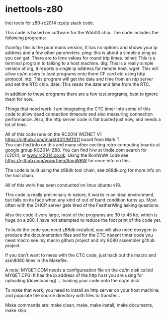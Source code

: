 # inettools-z80
Inet tools for z80-rc2014 tcp/ip stack code.

This code is based on software for the W5500 chip.  The code includes the following programs:

ifconfig:  this is the poor mans version,  It has no options and shows your ip address and a few other parameters.
ping:  this is about a simple a ping as you can get.  There are to time values for round trip times.
telnet:  This is a terminal program to talking to a host machine.
dig: This is a really simple version of dig, it reports a single ip address for remote host.
wget:  This will allow cp/m users to load programs onto there CF card etc using http protocol.
ntp: This program will get the date and time from an ntp server and set the RTC chip.
date: This reads the date and time from the RTC.

In addition to these programs there are a few test programs, best to ignore them for now.

Things that need work.  I am integrating the CTC timer into some of this code to allow dead connection timeouts
and also measuring connection performance.  Also, the http server code is flat busted just now, and needs a lot
of time.

All of this code runs on the RC2014 WIZNET V1 https://github.com/markt4311/MT011 board from Mark T.  
You can find info on this and many other exciting
retro computing boards at google group RC2014-Z80.  You can find h/w at tindie.com search for rc2014, or www.rc2014.co.uk.
Using the RomWbW code see https://github.com/wwarthen/RomWBW for more info on this.

The code is built using the z88dk tool chain, see z88dk.org for more info on the tool chain.

All of this work has been conducted on linux ubuntu v18.

This code is really preliminary in nature, it works in an ideal environment, but falls on its face when any kind of
out of band condition turns up.  Most often with the DHCP server gets tired of the FeatherWing asking questions.

Also the code it very large, most of the programs are 30 to 45 kb, which is huge on a z80.  I have not attempted to 
reduce the foot print of the code yet.

To build the code you need z88dk installed, you will also need doxygen to produce the documentation files and for
the CTC nacent timer code you need macro see my macro github project  and my 8080 assembler github project.

If you don't want to mess with the CTC code, just hack out the macro and asm8080 lines in the Makefile.

A note:  MYGET.COM needs a configureation file on the cp/m disk called MYGET.CFG.  It has the ip address of the
http host you are using for uploading (downloading) ... loading your code onto the cp/m disk.  

To make that work, you need to install an http server on your host machine, and populate the source directory with
files to transfer...  

Make commands are:  make clean, make, make install, make documents, make ship
